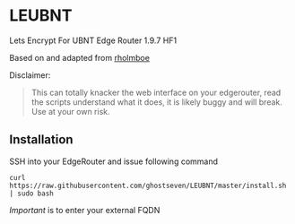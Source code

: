 # LEUBNT
Lets Encrypt For UBNT Edge Router 1.9.7 HF1

Based on and adapted from [rholmboe](https://github.com/rholmboe/ubnt-letsencrypt)

Disclaimer:
> This can totally knacker the web interface on your edgerouter, read the scripts understand what it does, it is likely buggy and will break.  Use at your own risk.

## Installation

SSH into your EdgeRouter and issue following command

```
curl https://raw.githubusercontent.com/ghostseven/LEUBNT/master/install.sh | sudo bash
```
*Important* is to enter your external FQDN
